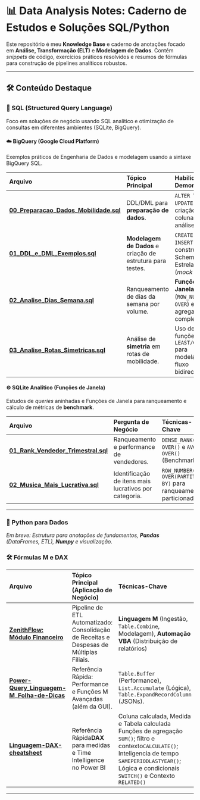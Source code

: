 # 📊 Data Analysis Notes: Caderno de Estudos e Soluções SQL/Python

Este repositório é meu **Knowledge Base** e caderno de anotações focado em **Análise, Transformação (ELT)** e **Modelagem de Dados**. Contém *snippets* de código, exercícios práticos resolvidos e resumos de fórmulas para construção de pipelines analíticos robustos.

---

## 🛠️ Conteúdo Destaque

### 💾 SQL (Structured Query Language)

Foco em soluções de negócio usando SQL analítico e otimização de consultas em diferentes ambientes (SQLite, BigQuery).

#### ☁️ BigQuery (Google Cloud Platform)

Exemplos práticos de Engenharia de Dados e modelagem usando a sintaxe BigQuery SQL.

| Arquivo | Tópico Principal | Habilidades Demonstradas |
| :--- | :--- | :--- |
| **[00_Preparacao_Dados_Mobilidade.sql](./SQL/BigQuery/00_Preparacao_Dados_Mobilidade.sql)** | DDL/DML para **preparação de dados**. | `ALTER TABLE`, `UPDATE` e criação de colunas para análise. |
| **[01_DDL_e_DML_Exemplos.sql](./SQL/BigQuery/01_DDL_e_DML_Exemplos.sql")** | **Modelagem de Dados** e criação de estrutura para testes. | `CREATE TABLE`, `INSERT INTO` e construção de Schema Estrela básico (*mock data*). |
| **[02_Analise_Dias_Semana.sql](./SQL/BigQuery/02_Analise_Dias_Semana.sql)** | Ranqueamento de dias da semana por volume. | **Funções de Janela** (`ROW_NUMBER() OVER`) e agregação complexa. |
| **[03_Analise_Rotas_Simetricas.sql](./SQL/BigQuery/03_Analise_Rotas_Simetricas.sql)** | Análise de **simetria** em rotas de mobilidade. | Uso de **CTEs** e funções `LEAST/GREATEST` para modelagem de fluxo bidirecional. |


#### ⚙️ SQLite Analítico (Funções de Janela)

Estudos de *queries* aninhadas e Funções de Janela para ranqueamento e cálculo de métricas de **benchmark**.

| Arquivo | Pergunta de Negócio | Técnicas-Chave |
| :--- | :--- | :--- |
| **[01_Rank_Vendedor_Trimestral.sql](./SQL/SQLite/01_Rank_Vendedor_Trimestral.sql)** | Ranqueamento e performance de vendedores. | `DENSE_RANK() OVER()` e `AVG() OVER()` (Benchmark). |
| **[02_Musica_Mais_Lucrativa.sql](./SQL/SQLite/02_Musica_Mais_Lucrativa.sql)** | Identificação de itens mais lucrativos por categoria. | `ROW_NUMBER() OVER(PARTITION BY)` para ranqueamento particionado. |

---

### 🐍 Python para Dados

*Em breve: Estrutura para anotações de fundamentos, **Pandas** (DataFrames, ETL), **Numpy** e visualização.*

### 🛠️ Fórmulas M e DAX

| Arquivo | Tópico Principal (Aplicação de Negócio) | Técnicas-Chave |
| :--- | :--- | :--- |
|**[ZenithFlow: Módulo Financeiro](https://github.com/Nayarah/case-company_zenith-flow/tree/main/01_Financeiro_Inteligente)**|Pipeline de ETL Automatizado: Consolidação de Receitas e Despesas de Múltiplas Filiais.| **Linguagem M** (Ingestão, `Table.Combine`, Modelagem), **Automação VBA** (Distribuição de relatórios) |
|**[Power-Query_Linguegem-M_Folha-de-Dicas](./PowerQuery_Excel/power-query-m-language-cheatsheet.md)**|Referência Rápida: Performance e Funções M Avançadas (além da GUI).|`Table.Buffer` (Performance), `List.Accumulate` (Lógica), `Table.ExpandRecordColumn` (JSONs).|
|**[Linguagem-DAX-cheatsheet](./PowerBI-DAX/DAX-language-cheatsheet.md)**|Referência Rápida**DAX** para medidas e Time Intelligence no Power BI|Coluna calculada, Medida e Tabela calculada Funções de agregação `SUM()`; filtro e contexto`CALCULATE()`; Inteligencia de tempo `SAMEPERIODLASTYEAR()`; Lógica e condicionais `SWITCH()` e Contexto `RELATED()`
---

